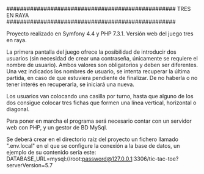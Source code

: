 ##################################################
		TRES EN RAYA
##################################################

Proyecto realizado en Symfony 4.4 y PHP 7.3.1. 
Versión web del juego tres en raya. 

La primera pantalla del juego ofrece la posibilidad de introducir dos usuarios (sin necesidad de crear una contraseña, únicamente se requiere el nombre de usuario). Ambos valores son obligatorios y deben ser diferentes. 
Una vez indicados los nombres de usuario, se intenta recuperar la última partida, en caso de que estuviera pendiente de finalizar. De no haberla o no tener interés en recuperarla, se iniciará una nueva.

Los usuarios van colocando una casilla por turno, hasta que alguno de los dos consigue colocar tres fichas que formen una línea vertical, horizontal o diagonal.


Para poner en marcha el programa será necesario contar con un servidor web con PHP, y un gestor de BD MySql.

Se deberá crear en el directorio raíz del proyecto un fichero llamado ".env.local" en el que se configure la conexión a la base de datos, un ejemplo de su contenido sería este: 
DATABASE_URL=mysql://root:password@127.0.0.1:3306/tic-tac-toe?serverVersion=5.7
